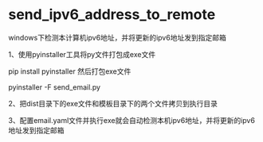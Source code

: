 # send_ipv6_address_to_remote
windows下检测本计算机ipv6地址，并将更新的ipv6地址发到指定邮箱

1、使用pyinstaller工具将py文件打包成exe文件

pip install pyinstaller
然后打包exe文件

pyinstaller -F send_email.py

2、把dist目录下的exe文件和模板目录下的两个文件拷贝到执行目录

3、配置email.yaml文件并执行exe就会自动检测本机ipv6地址，并将更新的ipv6地址发到指定邮箱
